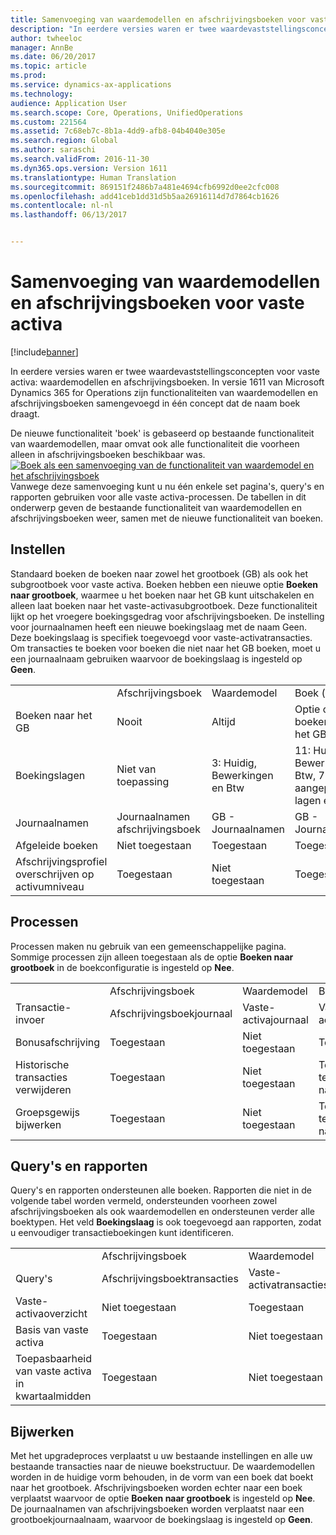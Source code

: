 ```yaml
---
title: Samenvoeging van waardemodellen en afschrijvingsboeken voor vaste activa
description: "In eerdere versies waren er twee waardevaststellingsconcepten voor vaste activa: waardemodellen en afschrijvingsboeken. In versie 1611 van Microsoft Dynamics 365 for Operations zijn functionaliteiten van waardemodellen en afschrijvingsboeken samengevoegd in één concept dat de naam boek draagt."
author: twheeloc
manager: AnnBe
ms.date: 06/20/2017
ms.topic: article
ms.prod: 
ms.service: dynamics-ax-applications
ms.technology: 
audience: Application User
ms.search.scope: Core, Operations, UnifiedOperations
ms.custom: 221564
ms.assetid: 7c68eb7c-8b1a-4dd9-afb8-04b4040e305e
ms.search.region: Global
ms.author: saraschi
ms.search.validFrom: 2016-11-30
ms.dyn365.ops.version: Version 1611
ms.translationtype: Human Translation
ms.sourcegitcommit: 869151f2486b7a481e4694cfb6992d0ee2cfc008
ms.openlocfilehash: add41ceb1dd31d5b5aa26916114d7d7864cb1626
ms.contentlocale: nl-nl
ms.lasthandoff: 06/13/2017


---
```


# <a name="fixed-asset-value-model-and-depreciation-book-merge"></a>Samenvoeging van waardemodellen en afschrijvingsboeken voor vaste activa

[!include[banner](../includes/banner.md)]


In eerdere versies waren er twee waardevaststellingsconcepten voor vaste activa: waardemodellen en afschrijvingsboeken. In versie 1611 van Microsoft Dynamics 365 for Operations zijn functionaliteiten van waardemodellen en afschrijvingsboeken samengevoegd in één concept dat de naam boek draagt.

De nieuwe functionaliteit 'boek' is gebaseerd op bestaande functionaliteit van waardemodellen, maar omvat ook alle functionaliteit die voorheen alleen in afschrijvingsboeken beschikbaar was. [![Boek als een samenvoeging van de functionaliteit van waardemodel en het afschrijvingsboek](./media/fixed-assets.png)](./media/fixed-assets.png) Vanwege deze samenvoeging kunt u nu één enkele set pagina's, query's en rapporten gebruiken voor alle vaste activa-processen. De tabellen in dit onderwerp geven de bestaande functionaliteit van waardemodellen en afschrijvingsboeken weer, samen met de nieuwe functionaliteit van boeken.

## <a name="setup"></a>Instellen
Standaard boeken de boeken naar zowel het grootboek (GB) als ook het subgrootboek voor vaste activa. Boeken hebben een nieuwe optie **Boeken naar grootboek**, waarmee u het boeken naar het GB kunt uitschakelen en alleen laat boeken naar het vaste-activasubgrootboek. Deze functionaliteit lijkt op het vroegere boekingsgedrag voor afschrijvingsboeken. De instelling voor journaalnamen heeft een nieuwe boekingslaag met de naam Geen. Deze boekingslaag is specifiek toegevoegd voor vaste-activatransacties. Om transacties te boeken voor boeken die niet naar het GB boeken, moet u een journaalnaam gebruiken waarvoor de boekingslaag is ingesteld op **Geen**.

|                                                  |                                 |                                 |                                                         |
|--------------------------------------------------|---------------------------------|---------------------------------|---------------------------------------------------------|
|                                                  | Afschrijvingsboek               | Waardemodel                     | Boek (nieuw)                                              |
| Boeken naar het GB                                   | Nooit                           | Altijd                          | Optie om te boeken naar het GB                                |
| Boekingslagen                                   | Niet van toepassing                  | 3: Huidig, Bewerkingen en Btw | 11: Huidig, Bewerkingen, Btw, 7 aangepaste lagen en Geen |
| Journaalnamen                                    | Journaalnamen afschrijvingsboek | GB - Journaalnamen              | GB - Journaalnamen                                      |
| Afgeleide boeken                                    | Niet toegestaan                     | Toegestaan                         | Toegestaan                                                 |
| Afschrijvingsprofiel overschrijven op activumniveau | Toegestaan                         | Niet toegestaan                     | Toegestaan                                                 |

## <a name="processes"></a>Processen
Processen maken nu gebruik van een gemeenschappelijke pagina. Sommige processen zijn alleen toegestaan als de optie **Boeken naar grootboek** in de boekconfiguratie is ingesteld op **Nee**.

|                                |                           |                     |                                          |
|--------------------------------|---------------------------|---------------------|------------------------------------------|
|                                | Afschrijvingsboek         | Waardemodel         | Boek (nieuw)                               |
| Transactie-invoer              | Afschrijvingsboekjournaal | Vaste-activajournaal | Vaste-activajournaal                      |
| Bonusafschrijving             | Toegestaan                   | Niet toegestaan         | Toegestaan                                  |
| Historische transacties verwijderen | Toegestaan                   | Niet toegestaan         | Toegestaan, tenzij u boekt naar het GB |
| Groepsgewijs bijwerken                    | Toegestaan                   | Niet toegestaan         | Toegestaan, tenzij u boekt naar het GB |

## <a name="inquiries-and-reports"></a>Query's en rapporten
Query's en rapporten ondersteunen alle boeken. Rapporten die niet in de volgende tabel worden vermeld, ondersteunden voorheen zowel afschrijvingsboeken als ook waardemodellen en ondersteunen verder alle boektypen. Het veld **Boekingslaag** is ook toegevoegd aan rapporten, zodat u eenvoudiger transactieboekingen kunt identificeren.

|                                       |                                |                          |                          |
|---------------------------------------|--------------------------------|--------------------------|--------------------------|
|                                       | Afschrijvingsboek              | Waardemodel              | Boek (nieuw)               |
| Query's                             | Afschrijvingsboektransacties | Vaste-activatransacties | Vaste-activatransacties |
| Vaste-activaoverzicht                 | Niet toegestaan                    | Toegestaan                  | Toegestaan                  |
| Basis van vaste activa                     | Toegestaan                        | Niet toegestaan              | Toegestaan                  |
| Toepasbaarheid van vaste activa in kwartaalmidden | Toegestaan                        | Niet toegestaan              | Toegestaan                  |

## <a name="upgrade"></a>Bijwerken
Met het upgradeproces verplaatst u uw bestaande instellingen en alle uw bestaande transacties naar de nieuwe boekstructuur. De waardemodellen worden in de huidige vorm behouden, in de vorm van een boek dat boekt naar het grootboek. Afschrijvingsboeken worden echter naar een boek verplaatst waarvoor de optie **Boeken naar grootboek** is ingesteld op **Nee**. De journaalnamen van afschrijvingsboeken worden verplaatst naar een grootboekjournaalnaam, waarvoor de boekingslaag is ingesteld op **Geen**.




